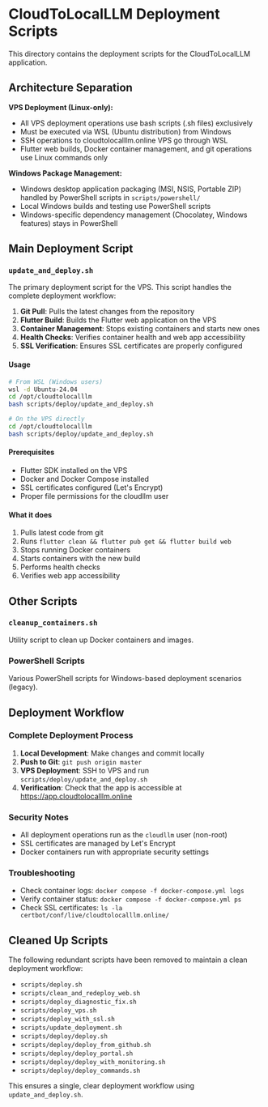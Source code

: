# CloudToLocalLLM Deployment Scripts

This directory contains the deployment scripts for the CloudToLocalLLM application.

## Architecture Separation

**VPS Deployment (Linux-only):**
- All VPS deployment operations use bash scripts (.sh files) exclusively
- Must be executed via WSL (Ubuntu distribution) from Windows
- SSH operations to cloudtolocalllm.online VPS go through WSL
- Flutter web builds, Docker container management, and git operations use Linux commands only

**Windows Package Management:**
- Windows desktop application packaging (MSI, NSIS, Portable ZIP) handled by PowerShell scripts in `scripts/powershell/`
- Local Windows builds and testing use PowerShell scripts
- Windows-specific dependency management (Chocolatey, Windows features) stays in PowerShell

## Main Deployment Script

### `update_and_deploy.sh`
The primary deployment script for the VPS. This script handles the complete deployment workflow:

1. **Git Pull**: Pulls the latest changes from the repository
2. **Flutter Build**: Builds the Flutter web application on the VPS
3. **Container Management**: Stops existing containers and starts new ones
4. **Health Checks**: Verifies container health and web app accessibility
5. **SSL Verification**: Ensures SSL certificates are properly configured

#### Usage
```bash
# From WSL (Windows users)
wsl -d Ubuntu-24.04
cd /opt/cloudtolocalllm
bash scripts/deploy/update_and_deploy.sh

# On the VPS directly
cd /opt/cloudtolocalllm
bash scripts/deploy/update_and_deploy.sh
```

#### Prerequisites
- Flutter SDK installed on the VPS
- Docker and Docker Compose installed
- SSL certificates configured (Let's Encrypt)
- Proper file permissions for the cloudllm user

#### What it does
1. Pulls latest code from git
2. Runs `flutter clean && flutter pub get && flutter build web`
3. Stops running Docker containers
4. Starts containers with the new build
5. Performs health checks
6. Verifies web app accessibility

## Other Scripts

### `cleanup_containers.sh`
Utility script to clean up Docker containers and images.

### PowerShell Scripts
Various PowerShell scripts for Windows-based deployment scenarios (legacy).

## Deployment Workflow

### Complete Deployment Process
1. **Local Development**: Make changes and commit locally
2. **Push to Git**: `git push origin master`
3. **VPS Deployment**: SSH to VPS and run `scripts/deploy/update_and_deploy.sh`
4. **Verification**: Check that the app is accessible at https://app.cloudtolocalllm.online

### Security Notes
- All deployment operations run as the `cloudllm` user (non-root)
- SSL certificates are managed by Let's Encrypt
- Docker containers run with appropriate security settings

### Troubleshooting
- Check container logs: `docker compose -f docker-compose.yml logs`
- Verify container status: `docker compose -f docker-compose.yml ps`
- Check SSL certificates: `ls -la certbot/conf/live/cloudtolocalllm.online/`

## Cleaned Up Scripts
The following redundant scripts have been removed to maintain a clean deployment workflow:
- `scripts/deploy.sh`
- `scripts/clean_and_redeploy_web.sh`
- `scripts/deploy_diagnostic_fix.sh`
- `scripts/deploy_vps.sh`
- `scripts/deploy_with_ssl.sh`
- `scripts/update_deployment.sh`
- `scripts/deploy/deploy.sh`
- `scripts/deploy/deploy_from_github.sh`
- `scripts/deploy/deploy_portal.sh`
- `scripts/deploy/deploy_with_monitoring.sh`
- `scripts/deploy/deploy_commands.sh`

This ensures a single, clear deployment workflow using `update_and_deploy.sh`.
